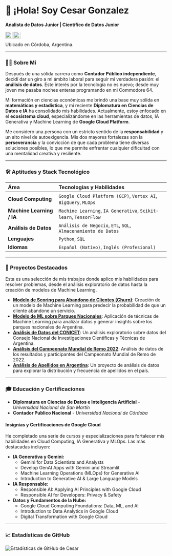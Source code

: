 # 👋 ¡Hola! Soy Cesar Gonzalez
**Analista de Datos Junior | Científico de Datos Junior**

<a href="https://www.linkedin.com/in/cesar-m-gonzalez">
  <img align="left" alt="LinkedIn de Cesar" width="22px" src="https://cdn.jsdelivr.net/npm/simple-icons@v3/icons/linkedin.svg" />
</a>
<a href="mailto:cesarmg77.data@gmail.com">
  <img align="left" alt="Email de Cesar" width="22px" src="https://cdn.jsdelivr.net/npm/simple-icons@v3/icons/gmail.svg" />
</a>
<br>

Ubicado en Córdoba, Argentina.

---

### 👨‍💻 Sobre Mí

Después de una sólida carrera como **Contador Público independiente**, decidí dar un giro a mi ámbito laboral para seguir mi verdadera pasión: el **análisis de datos**. Este interés por la tecnología no es nuevo; desde muy joven me pasaba noches enteras programando en mi Commodore 64.

Mi formación en ciencias económicas me brindó una base muy sólida en **matemáticas y estadística**, y mi reciente **Diplomatura en Ciencias de Datos e IA** ha consolidado mis habilidades. Actualmente, estoy enfocado en el **ecosistema cloud**, especializándome en las herramientas de datos, IA Generativa y Machine Learning de **Google Cloud Platform**.

Me considero una persona con un estricto sentido de la **responsabilidad** y un alto nivel de autoexigencia. Mis dos mayores fortalezas son la **perseverancia** y la convicción de que cada problema tiene diversas soluciones posibles, lo que me permite enfrentar cualquier dificultad con una mentalidad creativa y resiliente.

---

### 🛠️ Aptitudes y Stack Tecnológico

| Área | Tecnologías y Habilidades |
| :--- | :--- |
| **Cloud Computing** | `Google Cloud Platform (GCP)`, `Vertex AI`, `BigQuery`, `MLOps`|
| **Machine Learning / IA** | `Machine Learning`, `IA Generativa`, `Scikit-learn`, `TensorFlow` |
| **Análisis de Datos** | `Análisis de Negocio`, `ETL`, `SQL`, `Almacenamiento de Datos` |
| **Lenguajes** | `Python`, `SQL` |
| **Idiomas** | `Español (Nativo)`, `Inglés (Profesional)` |

---

### 🚀 Proyectos Destacados

Esta es una selección de mis trabajos donde aplico mis habilidades para resolver problemas, desde el análisis exploratorio de datos hasta la creación de modelos de Machine Learning.

* **[Modelo de Scoring para Abandono de Clientes (Churn)](https://github.com/Ra77Data/My-Portfolio/tree/main/ML-Scoring_Abandono)**: Creación de un modelo de Machine Learning para predecir la probabilidad de que un cliente abandone un servicio.
* **[Modelo de ML sobre Parques Nacionales](https://github.com/Ra77Data/My-Portfolio/tree/main/ML-Parques_Nac)**: Aplicación de técnicas de Machine Learning para analizar datos y generar insights sobre los parques nacionales de Argentina.
* **[Análisis de Datos del CONICET](https://github.com/Ra77Data/My-Portfolio/tree/main/CONICET)**: Un análisis exploratorio sobre datos del Consejo Nacional de Investigaciones Científicas y Técnicas de Argentina.
* **[Análisis del Campeonato Mundial de Remo 2022](https://github.com/Ra77Data/My-Portfolio/tree/main/DA-FWRC2022-Analisis)**: Análisis de datos de los resultados y participantes del Campeonato Mundial de Remo de 2022.
* **[Análisis de Apellidos en Argentina](https://github.com/Ra77Data/My-Portfolio/tree/main/DA-Analisis_Apellidos)**: Un proyecto de análisis de datos para explorar la distribución y frecuencia de apellidos en el país.

---

### 🎓 Educación y Certificaciones

* **Diplomatura en Ciencias de Datos e Inteligencia Artificial** - *Universidad Nacional de San Martín*
* **Contador Publico Nacional** - *Universidad Nacional de Córdoba*

#### Insignias y Certificaciones de Google Cloud

He completado una serie de cursos y especializaciones para fortalecer mis habilidades en Cloud Computing, IA Generativa y MLOps. Las más destacadas incluyen:

* **IA Generativa y Gemini:**
    * Gemini for Data Scientists and Analysts
    * Develop GenAI Apps with Gemini and Streamlit
    * Machine Learning Operations (MLOps) for Generative AI
    * Introduction to Generative AI & Large Language Models
* **IA Responsable:**
    * Responsible AI: Applying AI Principles with Google Cloud
    * Responsible AI for Developers: Privacy & Safety
* **Datos y Fundamentos de la Nube:**
    * Google Cloud Computing Foundations: Data, ML, and AI
    * Introduction to Data Analytics in Google Cloud
    * Digital Transformation with Google Cloud

---

### 📈 Estadísticas de GitHub

![Estadísticas de GitHub de Cesar](https://github-readme-stats.vercel.app/api?username=Ra77Data&show_icons=true&theme=radical&hide_border=true&count_private=true)
